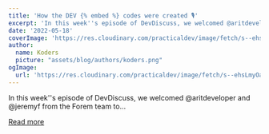 ```yaml
---
title: 'How the DEV {% embed %} codes were created 🎙'
excerpt: 'In this week''s episode of DevDiscuss, we welcomed @aritdeveloper and @jeremyf from the Forem team to...'
date: '2022-05-18'
coverImage: 'https://res.cloudinary.com/practicaldev/image/fetch/s--ehsLmyOa--/c_imagga_scale,f_auto,fl_progressive,h_420,q_auto,w_1000/https://dev-to-uploads.s3.amazonaws.com/uploads/articles/7zrxbbyftfcqrc9x875c.png'
author:
  name: Koders
  picture: "assets/blog/authors/koders.png"
ogImage:
  url: 'https://res.cloudinary.com/practicaldev/image/fetch/s--ehsLmyOa--/c_imagga_scale,f_auto,fl_progressive,h_420,q_auto,w_1000/https://dev-to-uploads.s3.amazonaws.com/uploads/articles/7zrxbbyftfcqrc9x875c.png'
---
```


In this week''s episode of DevDiscuss, we welcomed @aritdeveloper and @jeremyf from the Forem team to...

[Read more](https://dev.to/devteam/how-the-dev-embed-codes-were-created-12aj)
